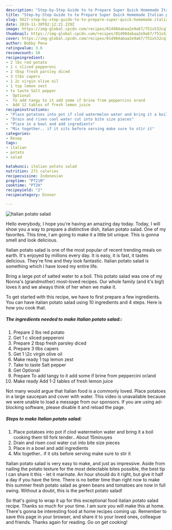 ```yaml
---
description: "Step-by-Step Guide to to Prepare Super Quick Homemade Italian potato salad"
title: "Step-by-Step Guide to to Prepare Super Quick Homemade Italian potato salad"
slug: 5627-step-by-step-guide-to-to-prepare-super-quick-homemade-italian-potato-salad
date: 2019-11-30T02:12:21.229Z
image: https://img-global.cpcdn.com/recipes/014984abaa2e9a67/751x532cq70/italian-potato-salad-recipe-main-photo.jpg
thumbnail: https://img-global.cpcdn.com/recipes/014984abaa2e9a67/751x532cq70/italian-potato-salad-recipe-main-photo.jpg
cover: https://img-global.cpcdn.com/recipes/014984abaa2e9a67/751x532cq70/italian-potato-salad-recipe-main-photo.jpg
author: Bobby Pena
ratingvalue: 3.6
reviewcount: 10
recipeingredient:
- 2 lbs red potato
- 1 c sliced pepperoni
- 2 tbsp fresh parsley diced
- 3 tlbs capers
- 1 2c virgin olive oil
- 1 tsp lemon zest
- to taste Salt pepper
-  Optional
-  To add tangy to it add some if brine from peppercini orand
-  Add 12 tables of fresh lemon juice
recipeinstructions:
- "Place potatoes into pot if clod watermelon water and bring it a boil cooking them till fork tender.. About 15minuyes"
- "Drain and risen cool water cut into bite size pieces"
- "Place in a bowl and add ingredients"
- "Mix together.. if it sits before serving make sure to stir it"
categories:
- Resep
tags:
- italian
- potato
- salad

katakunci: italian potato salad
nutrition: 271 calories
recipecuisine: Indonesian
preptime: "PT21M"
cooktime: "PT2H"
recipeyield: "2"
recipecategory: Dinner

---
```



![Italian potato salad](https://img-global.cpcdn.com/recipes/014984abaa2e9a67/751x532cq70/italian-potato-salad-recipe-main-photo.jpg)

Hello everybody, I hope you're having an amazing day today. Today, I will show you a way to prepare a distinctive dish, italian potato salad. One of my favorites. This time, I am going to make it a little bit unique. This is gonna smell and look delicious.

Italian potato salad is one of the most popular of recent trending meals on earth. It's enjoyed by millions every day. It is easy, it is fast, it tastes delicious. They're fine and they look fantastic. Italian potato salad is something which I have loved my entire life.

Bring a large pot of salted water to a boil. This potato salad was one of my Nonna&#39;s (grandmother) most-loved recipes. Our whole family (and it&#39;s big!) loves it and we always think of her when we make it.


To get started with this recipe, we have to first prepare a few ingredients. You can have italian potato salad using 10 ingredients and 4 steps. Here is how you cook that.

##### The ingredients needed to make Italian potato salad::

1. Prepare 2 lbs red potato
1. Get 1 c sliced pepperoni
1. Prepare 2 tbsp fresh parsley diced
1. Prepare 3 tlbs capers
1. Get 1 \2c virgin olive oil
1. Make ready 1 tsp lemon zest
1. Take to taste Salt pepper
1. Get  Optional
1. Prepare  To add tangy to it add some if brine from peppercini or/and
1. Make ready  Add 1-2 tables of fresh lemon juice


Not many would argue that Italian food is a commonly loved. Place potatoes in a large saucepan and cover with water. This video is unavailable because we were unable to load a message from our sponsors. If you are using ad-blocking software, please disable it and reload the page. 

##### Steps to make Italian potato salad:

1. Place potatoes into pot if clod watermelon water and bring it a boil cooking them till fork tender.. About 15minuyes
1. Drain and risen cool water cut into bite size pieces
1. Place in a bowl and add ingredients
1. Mix together.. if it sits before serving make sure to stir it


Italian potato salad is very easy to make, and just as impressive. Aside from nailing the potato texture for the most delectable bites possible, the best tip I can share it this - let it marinate. An hour should do it right, but give it half a day if you have the time. There is no better time than right now to make this summer fresh potato salad as green beans and tomatoes are now in full swing. Without a doubt, this is the perfect potato salad! 

So that's going to wrap it up for this exceptional food italian potato salad recipe. Thanks so much for your time. I am sure you will make this at home. There's gonna be interesting food at home recipes coming up. Remember to save this page in your browser, and share it to your loved ones, colleague and friends. Thanks again for reading. Go on get cooking!
